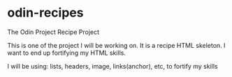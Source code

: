 # odin-recipes
The Odin Project Recipe Project

This is one of the project I will be working on. It is a recipe
HTML skeleton. I want to end up fortifying my HTML skills.

I will be using: lists, headers, image, links(anchor), etc, to fortify
my skills
